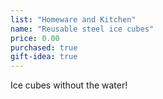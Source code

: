 ```yaml
---
list: "Homeware and Kitchen"
name: "Reusable steel ice cubes"
price: 0.00
purchased: true
gift-idea: true
---
```

Ice cubes without the water!
